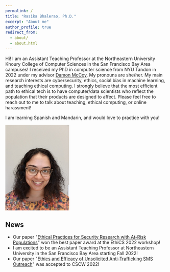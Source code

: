 ```yaml
---
permalink: /
title: "Rasika Bhalerao, Ph.D."
excerpt: "About me"
author_profile: true
redirect_from: 
  - about/
  - about.html
---
```


Hi! I am an Assistant Teaching Professor at the Northeastern University Khoury College of Computer Sciences in the San Francisco Bay Area campuses! I received my PhD in computer science from NYU Tandon in 2022 under my advisor [Damon McCoy](http://damonmccoy.com). 
My pronouns are she/her. 
My main research interests are cybersecurity, ethics, social bias in machine learning, and teaching ethical computing. 
I strongly believe that the most efficient path to ethical tech is to have computer/data scientists who reflect the population that their products are designed to affect. 
Please feel free to reach out to me to talk about teaching, ethical computing, or online harassment! 

I am learning Spanish and Mandarin, and would love to practice with you!

<img src="/images/Bhalerao2021.jpeg" width="200">

## News

- Our paper "[Ethical Practices for Security Research with At-Risk Populations](https://elissaredmiles.com/research/ethics_2022.pdf)" won the best paper award at the EthiCS 2022 workshop!
- I am excited to be an Assistant Teaching Professor at Northeastern University in the San Francisco Bay Area starting Fall 2022!
- Our paper "[Ethics and Efficacy of Unsolicited Anti-Trafficking SMS Outreach](https://arxiv.org/abs/2202.09527)" was accepted to CSCW 2022!
